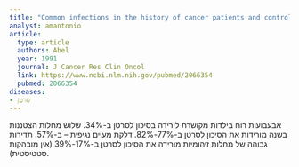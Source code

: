 ```yaml
---
title: "Common infections in the history of cancer patients and controls"
analyst: amantonio
article:
  type: article
  authors: Abel
  year: 1991
  journal: J Cancer Res Clin Oncol
  link: https://www.ncbi.nlm.nih.gov/pubmed/2066354
  pubmed: 2066354
diseases:
- סרטן
---
```


אבעבועות רוח בילדות מקושרת לירידה בסיכון לסרטן ב-34%. שלוש מחלות הצטננות בשנה מורידות את הסיכון לסרטן ב-77%-82%. דלקת מעיים נגיפית – ב-57%. תדירות גבוהה של מחלות זיהומיות מורידה את הסיכון לסרטן ב-17%-39% (אין מובהקות סטטיסטית).
